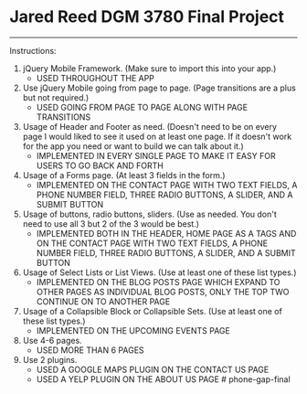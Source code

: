 # Jared Reed DGM 3780 Final Project

---

Instructions:

1. jQuery Mobile Framework. (Make sure to import this into your app.)
   - USED THROUGHOUT THE APP
2. Use jQuery Mobile going from page to page. (Page transitions are a plus but not required.)
   - USED GOING FROM PAGE TO PAGE ALONG WITH PAGE TRANSITIONS
3. Usage of Header and Footer as need. (Doesn't need to be on every page I would liked to see it used on at least one page. If it doesn't work for the app you need or want to build we can talk about it.)
   - IMPLEMENTED IN EVERY SINGLE PAGE TO MAKE IT EASY FOR USERS TO GO BACK AND FORTH
4. Usage of a Forms page. (At least 3 fields in the form.)
   - IMPLEMENTED ON THE CONTACT PAGE WITH TWO TEXT FIELDS, A PHONE NUMBER FIELD, THREE RADIO BUTTONS, A SLIDER, AND A SUBMIT BUTTON
5. Usage of buttons, radio buttons, sliders. (Use as needed. You don't need to use all 3 but 2 of the 3 would be best.)
   - IMPLEMENTED BOTH IN THE HEADER, HOME PAGE AS A TAGS AND ON THE CONTACT PAGE WITH TWO TEXT FIELDS, A PHONE NUMBER FIELD, THREE RADIO BUTTONS, A SLIDER, AND A SUBMIT BUTTON
6. Usage of Select Lists or List Views. (Use at least one of these list types.)
   - IMPLEMENTED ON THE BLOG POSTS PAGE WHICH EXPAND TO OTHER PAGES AS INDIVIDUAL BLOG POSTS, ONLY THE TOP TWO CONTINUE ON TO ANOTHER PAGE
7. Usage of a Collapsible Block or Collapsible Sets. (Use at least one of these list types.)
   - IMPLEMENTED ON THE UPCOMING EVENTS PAGE
8. Use 4-6 pages.
   - USED MORE THAN 6 PAGES
9. Use 2 plugins.
   - USED A GOOGLE MAPS PLUGIN ON THE CONTACT US PAGE
   - USED A YELP PLUGIN ON THE ABOUT US PAGE
#   p h o n e - g a p - f i n a l  
 